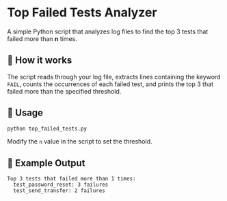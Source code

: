 # Top Failed Tests Analyzer

A simple Python script that analyzes log files to find the top 3 tests that failed more than **n** times.

## 🧠 How it works

The script reads through your log file, extracts lines containing the keyword `FAIL`, counts the occurrences of each failed test, and prints the top 3 that failed more than the specified threshold.

## 🚀 Usage

```bash
python top_failed_tests.py
```

Modify the `n` value in the script to set the threshold.

## 🧩 Example Output

```
Top 3 tests that failed more than 1 times:
  test_password_reset: 3 failures
  test_send_transfer: 2 failures
```
